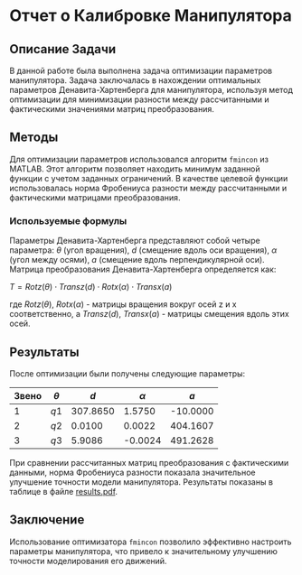 # Отчет о Калибровке Манипулятора

## Описание Задачи
В данной работе была выполнена задача оптимизации параметров манипулятора. Задача заключалась в нахождении оптимальных параметров Денавита-Хартенберга для манипулятора, используя метод оптимизации для минимизации разности между рассчитанными и фактическими значениями матриц преобразования.

## Методы
Для оптимизации параметров использовался алгоритм `fmincon` из MATLAB. Этот алгоритм позволяет находить минимум заданной функции с учетом заданных ограничений. В качестве целевой функции использовалась норма Фробениуса разности между рассчитанными и фактическими матрицами преобразования.

### Используемые формулы
Параметры Денавита-Хартенберга представляют собой четыре параметра: $`\theta`$ (угол вращения), $`d`$ (смещение вдоль оси вращения), $`\alpha`$ (угол между осями), $`a`$ (смещение вдоль перпендикулярной оси). Матрица преобразования Денавита-Хартенберга определяется как:

$` T = Rotz(\theta) \cdot Transz(d) \cdot Rotx(\alpha) \cdot Transx(a) `$

где $` Rotz(\theta) `$, $` Rotx(\alpha) `$ - матрицы вращения вокруг осей z и x соответственно, а $` Transz(d) `$, $` Transx(a) `$ - матрицы смещения вдоль этих осей.

## Результаты
После оптимизации были получены следующие параметры:

| Звено | $`\theta `$ | $`d`$ | $`\alpha`$ | $`a`$    |
|-------|-------------|-------|------------|----------|
| 1     | $`q1`$      | 307.8650 | 1.5750     | -10.0000 |
| 2     | $`q2`$      | 0.0100 | 0.0022     | 404.1607 |
| 3     | $`q3`$      | 5.9086 | -0.0024    | 491.2628 |

При сравнении рассчитанных матриц преобразования с фактическими данными, норма Фробениуса разности показала значительное улучшение точности модели манипулятора. Результаты показаны в таблице в файле [results.pdf](results.pdf).
## Заключение
Использование оптимизатора `fmincon` позволило эффективно настроить параметры манипулятора, что привело к значительному улучшению точности моделирования его движений.
